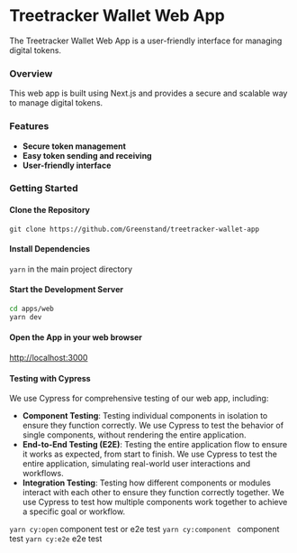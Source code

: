 # Treetracker Wallet Web App

The Treetracker Wallet Web App is a user-friendly interface for managing digital tokens.
### Overview

This web app is built using Next.js and provides a secure and scalable way to manage digital tokens.

### Features

* **Secure token management**
* **Easy token sending and receiving**
* **User-friendly interface**

### Getting Started

#### Clone the Repository

`git clone https://github.com/Greenstand/treetracker-wallet-app`

#### Install Dependencies


`yarn` in the main project directory

#### Start the Development Server
```bash
cd apps/web
yarn dev
```

#### Open the App in your web browser

[http://localhost:3000](http://localhost:3000/)


#### Testing with Cypress

We use Cypress for comprehensive testing of our web app, including:

* **Component Testing**: Testing individual components in isolation to ensure they function correctly. We use Cypress to test the behavior of single components, without rendering the entire application.
* **End-to-End Testing (E2E)**: Testing the entire application flow to ensure it works as expected, from start to finish. We use Cypress to test the entire application, simulating real-world user interactions and workflows.
* **Integration Testing**: Testing how different components or modules interact with each other to ensure they function correctly together. We use Cypress to test how multiple components work together to achieve a specific goal or workflow.

`yarn cy:open`  component test or e2e test
`yarn cy:component `  component test
`yarn cy:e2e` e2e  test 

